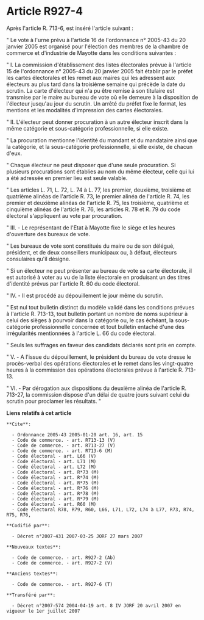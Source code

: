 # Article R927-4

Après l'article R. 713-6, est inséré l'article suivant :

" Le vote à l'urne prévu à l'article 16 de l'ordonnance n° 2005-43 du 20 janvier 2005 est organisé pour l'élection des
membres de la chambre de commerce et d'industrie de Mayotte dans les conditions suivantes :

" I. La commission d'établissement des listes électorales prévue à l'article 15 de l'ordonnance n° 2005-43 du 20 janvier 2005
fait établir par le préfet les cartes électorales et les remet aux maires qui les adressent aux électeurs au plus tard dans
la troisième semaine qui précède la date du scrutin. La carte d'électeur qui n'a pu être remise à son titulaire est transmise
par le maire au bureau de vote où elle demeure à la disposition de l'électeur jusqu'au jour du scrutin. Un arrêté du préfet
fixe le format, les mentions et les modalités d'impression des cartes électorales.

" II. L'électeur peut donner procuration à un autre électeur inscrit dans la même catégorie et sous-catégorie
professionnelle, si elle existe.

" La procuration mentionne l'identité du mandant et du mandataire ainsi que la catégorie, et la sous-catégorie
professionnelle, si elle existe, de chacun d'eux.

" Chaque électeur ne peut disposer que d'une seule procuration. Si plusieurs procurations sont établies au nom du même
électeur, celle qui lui a été adressée en premier lieu est seule valable.

" Les articles L. 71, L. 72, L. 74 à L. 77, les premier, deuxième, troisième et quatrième alinéas de l'article R. 73, le
premier alinéa de l'article R. 74, les premier et deuxième alinéas de l'article R. 75, les troisième, quatrième et cinquième
alinéas de l'article R. 76, les articles R. 78 et R. 79 du code électoral s'appliquent au vote par procuration.

" III. - Le représentant de l'Etat à Mayotte fixe le siège et les heures d'ouverture des bureaux de vote.

" Les bureaux de vote sont constitués du maire ou de son délégué, président, et de deux conseillers municipaux ou, à défaut,
électeurs consulaires qu'il désigne.

" Si un électeur ne peut présenter au bureau de vote sa carte électorale, il est autorisé à voter au vu de la liste
électorale en produisant un des titres d'identité prévus par l'article R. 60 du code électoral.

" IV. - Il est procédé au dépouillement le jour même du scrutin.

" Est nul tout bulletin distinct du modèle validé dans les conditions prévues à l'article R. 713-13, tout bulletin portant un
nombre de noms supérieur à celui des sièges à pourvoir dans la catégorie ou, le cas échéant, la sous-catégorie
professionnelle concernée et tout bulletin entaché d'une des irrégularités mentionnées à l'article L. 66 du code électoral.

" Seuls les suffrages en faveur des candidats déclarés sont pris en compte.

" V. - A l'issue du dépouillement, le président du bureau de vote dresse le procès-verbal des opérations électorales et le
remet dans les vingt-quatre heures à la commission des opérations électorales prévue à l'article R. 713-13.

" VI. - Par dérogation aux dispositions du deuxième alinéa de l'article R. 713-27, la commission dispose d'un délai de quatre
jours suivant celui du scrutin pour proclamer les résultats. "

**Liens relatifs à cet article**

	**Cite**:

	  - Ordonnance 2005-43 2005-01-20 art. 16, art. 15
	  - Code de commerce. - art. R713-13 (V)
	  - Code de commerce. - art. R713-27 (V)
	  - Code de commerce. - art. R713-6 (M)
	  - Code électoral - art. L66 (V)
	  - Code électoral - art. L71 (M)
	  - Code électoral - art. L72 (M)
	  - Code électoral - art. R*73 (M)
	  - Code électoral - art. R*74 (M)
	  - Code électoral - art. R*75 (M)
	  - Code électoral - art. R*76 (M)
	  - Code électoral - art. R*78 (M)
	  - Code électoral - art. R*79 (M)
	  - Code électoral - art. R60 (M)
	  - Code électoral R78, R79, R60, L66, L71, L72, L74 à L77, R73, R74, R75, R76,

	**Codifié par**:

	  - Décret n°2007-431 2007-03-25 JORF 27 mars 2007

	**Nouveaux textes**:

	  - Code de commerce. - art. R927-2 (Ab)
	  - Code de commerce. - art. R927-2 (V)

	**Anciens textes**:

	  - Code de commerce. - art. R927-6 (T)

	**Transféré par**:

	  - Décret n°2007-574 2004-04-19 art. 8 IV JORF 20 avril 2007 en vigueur le 1er juillet 2007
